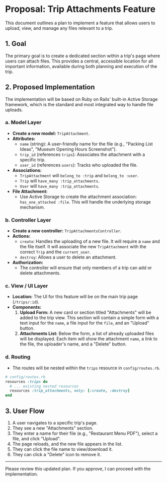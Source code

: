 # Proposal: Trip Attachments Feature

This document outlines a plan to implement a feature that allows users to upload, view, and manage any files relevant to a trip.

## 1. Goal

The primary goal is to create a dedicated section within a trip's page where users can attach files. This provides a central, accessible location for all important information, available during both planning and execution of the trip.

## 2. Proposed Implementation

The implementation will be based on Ruby on Rails' built-in Active Storage framework, which is the standard and most integrated way to handle file uploads.

### a. Model Layer

- **Create a new model:** `TripAttachment`.
- **Attributes:**
    - `name` (string): A user-friendly name for the file (e.g., "Packing List Ideas", "Museum Opening Hours Screenshot").
    - `trip_id` (references `trips`): Associates the attachment with a specific trip.
    - `user_id` (references `users`): Tracks who uploaded the file.
- **Associations:**
    - `TripAttachment` will `belong_to :trip` and `belong_to :user`.
    - `Trip` will `have_many :trip_attachments`.
    - `User` will `have_many :trip_attachments`.
- **File Attachment:**
    - Use Active Storage to create the attachment association: `has_one_attached :file`. This will handle the underlying storage mechanism.

### b. Controller Layer

- **Create a new controller:** `TripAttachmentsController`.
- **Actions:**
    - `create`: Handles the uploading of a new file. It will require a `name` and the file itself. It will associate the new `TripAttachment` with the correct `Trip` and the `current_user`.
    - `destroy`: Allows a user to delete an attachment.
- **Authorization:**
    - The controller will ensure that only members of a trip can add or delete attachments.

### c. View / UI Layer

- **Location:** The UI for this feature will be on the main trip page (`/trips/:id`).
- **Components:**
    1.  **Upload Form:** A new card or section titled "Attachments" will be added to the trip view. This section will contain a simple form with a text input for the `name`, a file input for the `file`, and an "Upload" button.
    2.  **Attachments List:** Below the form, a list of already uploaded files will be displayed. Each item will show the attachment `name`, a link to the file, the uploader's name, and a "Delete" button.

### d. Routing

- The routes will be nested within the `trips` resource in `config/routes.rb`.

```ruby
# config/routes.rb
resources :trips do
  # ... existing nested resources
  resources :trip_attachments, only: [:create, :destroy]
end
```

## 3. User Flow

1.  A user navigates to a specific trip's page.
2.  They see a new "Attachments" section.
3.  They enter a name for their file (e.g., "Restaurant Menu PDF"), select a file, and click "Upload".
4.  The page reloads, and the new file appears in the list.
5.  They can click the file name to view/download it.
6.  They can click a "Delete" icon to remove it.

---

Please review this updated plan. If you approve, I can proceed with the implementation.